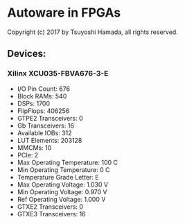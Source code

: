 # Autoware in FPGAs
Copyright (c) 2017 by Tsuyoshi Hamada, all rights reserved.
 
## Devices:

### Xilinx XCU035-FBVA676-3-E
- I/O Pin Count: 676
- Block RAMs: 540
- DSPs: 1700
- FlipFlops: 406256
- GTPE2 Transceivers: 0
- Gb Transceivers: 16
- Available IOBs: 312
- LUT Elements: 203128
- MMCMs: 10
- PCIe: 2
- Max Operating Temperature: 100 C
- Min Operating Temperature: 0 C
- Temperature Grade Letter: E
- Max Operating Voltage: 1.030 V
- Min Operating Voltage: 0.970 V
- Ref Operating Voltage: 1.000 V
- GTXE2 Transceivers: 0
- GTXE3 Transceivers: 16

